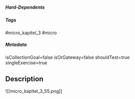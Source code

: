 ##### Hard-Dependents

##### Tags

#micro_kapitel_3
#micro

##### Metadata

isCollectionGoal=false
isOrGateway=false
shouldTest=true
singleExercise=true

## Description

![[micro_kapitel_3_55.png]]
